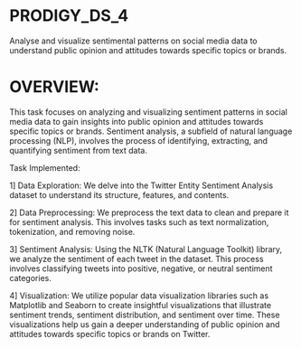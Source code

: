 # PRODIGY_DS_4
Analyse and visualize sentimental patterns on social media data to understand public opinion and attitudes towards specific topics or brands.
# OVERVIEW:
This task focuses on analyzing and visualizing sentiment patterns in social media data to gain insights into public opinion and attitudes towards specific topics or brands. Sentiment analysis, a subfield of natural language processing (NLP), involves the process of identifying, extracting, and quantifying sentiment from text data.

Task Implemented:

1] Data Exploration: We delve into the Twitter Entity Sentiment Analysis dataset to understand its structure, features, and contents.

2] Data Preprocessing: We preprocess the text data to clean and prepare it for sentiment analysis. This involves tasks such as text normalization, tokenization, and removing noise.

3] Sentiment Analysis: Using the NLTK (Natural Language Toolkit) library, we analyze the sentiment of each tweet in the dataset. This process involves classifying tweets into positive, negative, or neutral sentiment categories.

4] Visualization: We utilize popular data visualization libraries such as Matplotlib and Seaborn to create insightful visualizations that illustrate sentiment trends, sentiment distribution, and sentiment over time. These visualizations help us gain a deeper understanding of public opinion and attitudes towards specific topics or brands on Twitter.
